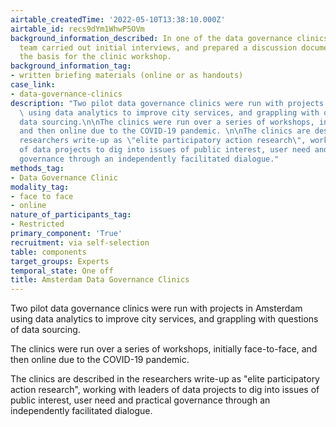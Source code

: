 ```yaml
---
airtable_createdTime: '2022-05-10T13:38:10.000Z'
airtable_id: recs9dYm1WhwP5OVm
background_information_described: In one of the data governance clinics, the research
  team carried out initial interviews, and prepared a discussion document to use as
  the basis for the clinic workshop.
background_information_tag:
- written briefing materials (online or as handouts)
case_link:
- data-governance-clinics
description: "Two pilot data governance clinics were run with projects in Amsterdam
  \ using data analytics to improve city services, and grappling with questions of
  data sourcing.\n\nThe clinics were run over a series of workshops, initially face-to-face,
  and then online due to the COVID-19 pandemic. \n\nThe clinics are described in the
  researchers write-up as \"elite participatory action research\", working with leaders
  of data projects to dig into issues of public interest, user need and practical
  governance through an independently facilitated dialogue."
methods_tag:
- Data Governance Clinic
modality_tag:
- face to face
- online
nature_of_participants_tag:
- Restricted
primary_component: 'True'
recruitment: via self-selection
table: components
target_groups: Experts
temporal_state: One off
title: Amsterdam Data Governance Clinics
---
```


Two pilot data governance clinics were run with projects in Amsterdam  using data analytics to improve city services, and grappling with questions of data sourcing.

The clinics were run over a series of workshops, initially face-to-face, and then online due to the COVID-19 pandemic. 

The clinics are described in the researchers write-up as "elite participatory action research", working with leaders of data projects to dig into issues of public interest, user need and practical governance through an independently facilitated dialogue.